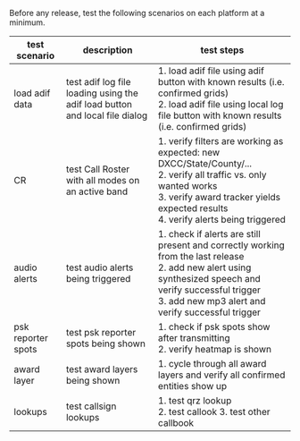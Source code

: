 Before any release, test the following scenarios on each platform at a minimum.

| test scenario | description | test steps |
| ------ | ------ | ------ |
| load adif data | test adif log file loading using the adif load button and local file dialog | 1. load adif file using adif button with known results (i.e. confirmed grids) <br/> 2. load adif file using local log file button with known results (i.e. confirmed grids) |
| CR | test Call Roster with all modes on an active band | 1. verify filters are working as expected: new DXCC/State/County/... <br/> 2. verify all traffic vs. only wanted works <br/> 3. verify award tracker yields expected results <br/> 4. verify alerts being triggered |
| audio alerts | test audio alerts being triggered | 1. check if alerts are still present and correctly working from the last release <br/> 2. add new alert using synthesized speech and verify successful trigger <br/> 3. add new mp3 alert and verify successful trigger |
| psk reporter spots | test psk reporter spots being shown | 1. check if psk spots show after transmitting <br/> 2. verify heatmap is shown |
| award layer | test award layers being shown | 1. cycle through all award layers and verify all confirmed entities show up |
| lookups | test callsign lookups | 1. test qrz lookup <br/> 2. test callook 3. test other callbook |
